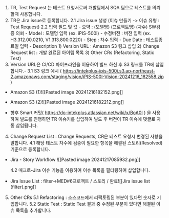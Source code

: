 
1. TR, Test Request 는 테스트 요청서로써 개발팀에서 SQA 팀으로 테스트를 의뢰할때 사용합니다.
2. TR은 Jira issue로 등록합니다.
	2.1 Jira issue 생성 (이슈 만들기 -> 이슈 유형 : Test Request)
	2.2 입력 필드 및 값
		- 요약 : (모델명) (프로젝트명) (차수) SW검증 의뢰
		- Model : 모델명 입력 (ex. iPIS-500I)
		- 수정버전 : 버전 입력 (ex. H3.312.00.0210, V1.313.800.0220)
		- Step : 차수 입력
		- Due Date : 테스트종료일 입력
		- Description
			1) Version URL : Amazon S3 링크 삽입 
			2) Change Request list : 개발 완료된 아이템 목록 
			3) Other CRs (Refactoring, Static Test) 
3. Version URL은 CI/CD 파이프라인을 이용하여 빌드 하신 후 S3 링크를 TR에 삽입합니다.- 
	3.1 S3 링크 예시 ( https://intekplus-ipis-500i.s3.ap-northeast-2.amazonaws.com/staging/vision/iPIS-500I-Vision-20241216_182558.zip )

- Amazon S3 (1)![[Pasted image 20241216182152.png]]
- Amazon S3 (2)![[Pasted image 20241216182212.png]]

- 향후 Smart 커밋( https://do-intekplus.atlassian.net/wiki/x/BoA0I ) 을 사용하여 빌드를 진행하면 TR 이슈키를 삽입하여 빌드 후 버전이 TR 이슈에 댓글로 자동 삽입됩니다.

4. Change Request List : Change Requests, CR은 테스트 요청시 변경된 사항을 말합니다.
	4.1 해당 테스트 차수에 검증이 필요한 항목을 해결된 스토리(Resolved) 기준으로 등록합니다. 
- Jira - Story Workflow
  ![[Pasted image 20241217085932.png]]

	4.2 매크로-Jira 이슈 기능을 이용하여 이슈 목록을 필터링하여 삽입합니다.
- Jira Issue List : filter->MED#6프로젝트 / 스토리 / 완료![[Jira issue list (filter).png]]

5. Other CRs
	5.1 Refactoring : 소스코드에서 리팩토링된 부분이 있다면 숫자로 기입합니다.
	5.2 Static Test : Static Test 결과 중 수정된 부분이 있다면 해결된 이슈 목록을 추가합니다.
	



